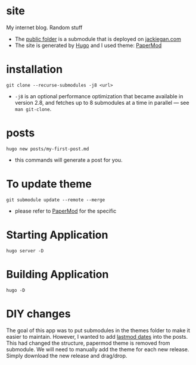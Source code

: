 # site
My internet blog. Random stuff
* The [public folder](https://github.com/jiajingan/jiajingan.github.io) is a submodule that is deployed on [jackiegan.com](https://jackiegan.com/)
* The site is generated by [Hugo](https://gohugo.io/) and I used theme: [PaperMod](https://github.com/adityatelange/hugo-PaperMod)
# installation
```
git clone --recurse-submodules -j8 <url>
```
* `-j8` is an optional performance optimization that became available in version 2.8, and fetches up to 8 submodules at a time in parallel — see `man git-clone`.

# posts
```
hugo new posts/my-first-post.md
```
* this commands will generate a post for you.
# To update theme
```
git submodule update --remote --merge
```
* please refer to [PaperMod](https://github.com/adityatelange/hugo-PaperMod) for the specific
# Starting Application
```
hugo server -D
```
# Building Application 
```
hugo -D
```
# DIY changes
The goal of this app was to put submodules in the themes folder to make it easier to maintain. However, I wanted to add [lastmod dates](https://www.jacksonlucky.net/posts/use-lastmod-with-papermod/) into the posts. This had changed the structure, papermod theme is removed from submodule. We will need to manually add the theme for each new release. Simply download the new release and drag/drop. 

